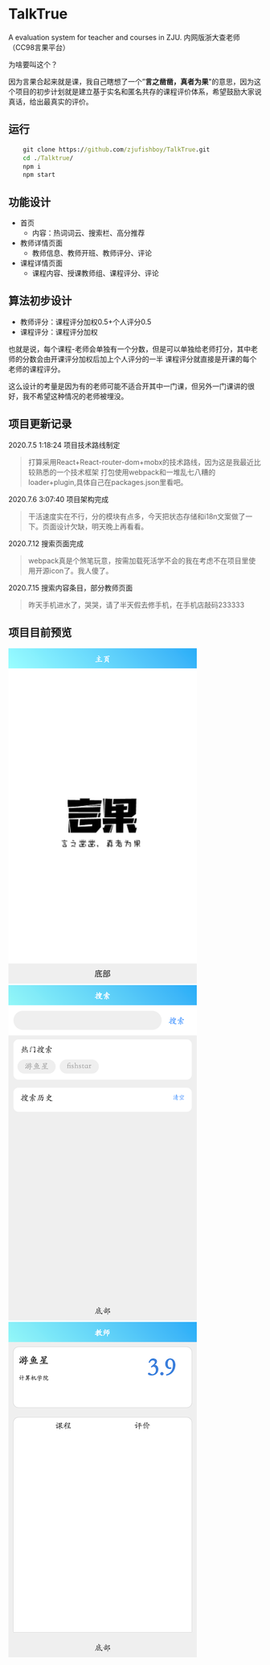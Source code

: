 # TalkTrue

A evaluation system for teacher and courses in ZJU. 内网版浙大查老师（CC98言果平台）

为啥要叫这个？

因为言果合起来就是课，我自己瞎想了一个”**言之凿凿，真者为果**"的意思，因为这个项目的初步计划就是建立基于实名和匿名共存的课程评价体系，希望鼓励大家说真话，给出最真实的评价。

## 运行

```cmd
    git clone https://github.com/zjufishboy/TalkTrue.git
    cd ./Talktrue/
    npm i
    npm start
```

## 功能设计

- 首页
  - 内容：热词词云、搜索栏、高分推荐
- 教师详情页面
  - 教师信息、教师开班、教师评分、评论
- 课程详情页面
  - 课程内容、授课教师组、课程评分、评论

## 算法初步设计

- 教师评分：课程评分加权0.5+个人评分0.5
- 课程评分：课程评分加权

也就是说，每个课程-老师会单独有一个分数，但是可以单独给老师打分，其中老师的分数会由开课评分加权后加上个人评分的一半
课程评分就直接是开课的每个老师的课程评分。

这么设计的考量是因为有的老师可能不适合开其中一门课，但另外一门课讲的很好，我不希望这种情况的老师被埋没。

## 项目更新记录

2020.7.5 1:18:24 项目技术路线制定

> 打算采用React+React-router-dom+mobx的技术路线，因为这是我最近比较熟悉的一个技术框架
> 打包使用webpack和一堆乱七八糟的loader+plugin,具体自己在packages.json里看吧。

2020.7.6 3:07:40 项目架构完成

> 干活速度实在不行，分的模块有点多，今天把状态存储和i18n文案做了一下。页面设计欠缺，明天晚上再看看。

2020.7.12 搜索页面完成
> webpack真是个煞笔玩意，按需加载死活学不会的我在考虑不在项目里使用开源icon了。我人傻了。

2020.7.15 搜索内容条目，部分教师页面
> 昨天手机进水了，哭哭，请了半天假去修手机，在手机店敲码233333

## 项目目前预览

![设计稿0.2.1](./src/image/sample.png)
![搜索页](./src/image/sample2.png)
![教师页0.1.0](./src/image/sample3.png)